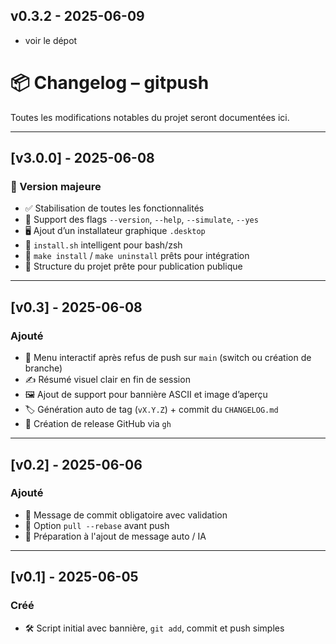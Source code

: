 ## v0.3.2 - 2025-06-09
- voir le dépot

# 📦 Changelog – gitpush

Toutes les modifications notables du projet seront documentées ici.

---

## [v3.0.0] - 2025-06-08
### 🎉 Version majeure
- ✅ Stabilisation de toutes les fonctionnalités
- 🔧 Support des flags `--version`, `--help`, `--simulate`, `--yes`
- 🖥️ Ajout d’un installateur graphique `.desktop`
- 🧰 `install.sh` intelligent pour bash/zsh
- 🧪 `make install` / `make uninstall` prêts pour intégration
- 🧠 Structure du projet prête pour publication publique

---

## [v0.3] - 2025-06-08
### Ajouté
- 🔀 Menu interactif après refus de push sur `main` (switch ou création de branche)
- ✍️ Résumé visuel clair en fin de session
- 🖼️ Ajout de support pour bannière ASCII et image d’aperçu
- 🏷️ Génération auto de tag (`vX.Y.Z`) + commit du `CHANGELOG.md`
- 🚀 Création de release GitHub via `gh`

---

## [v0.2] - 2025-06-06
### Ajouté
- 💬 Message de commit obligatoire avec validation
- 🔄 Option `pull --rebase` avant push
- 🧠 Préparation à l'ajout de message auto / IA

---

## [v0.1] - 2025-06-05
### Créé
- 🛠️ Script initial avec bannière, `git add`, commit et push simples
